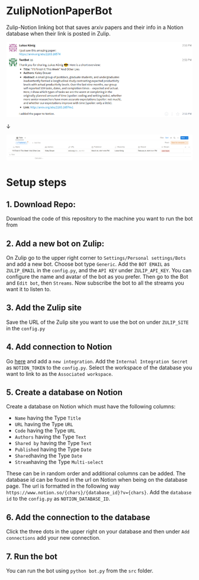 # ZulipNotionPaperBot
Zulip-Notion linking bot that saves arxiv papers and their info in a Notion database when their link is posted in Zulip.

![Zulip](readme_images/zulip_stream.png)

↓  

![Notion](readme_images/notion_database.png)

# Setup steps
## 1. Download Repo:
  Download the code of this repository to the machine you want to run the bot from
## 2. Add a new bot on Zulip:
  On Zulip go to the upper right corner to `Settings/Personal settings/Bots` and add a new bot. Choose bot type `Generic`. Add the `BOT EMAIL` as `ZULIP_EMAIL` in the `config.py`, and the `API KEY` under `ZULIP_API_KEY`. You can configure the name and avatar of the bot as you prefer. Then go to the Bot and `Edit bot`, then `Streams`. Now subscribe the bot to all the streams you want it to listen to.
## 3. Add the Zulip site
  Save the URL of the Zulip site you want to use the bot on under `ZULIP_SITE` in the `config.py`
## 4. Add connection to Notion
  Go [here](https://www.notion.so/my-integrations) and add a `new integration`. Add the `Internal Integration Secret` as `NOTION_TOKEN` to the `config.py`.
  Select the workspace of the database you want to link to as the `Associated workspace`.
## 5. Create a database on Notion
  Create a database on Notion which must have the following columns:
  - `Name` having the Type `Title`
  - `URL` having the Type `URL`
  - `Code` having the Type `URL`
  - `Authors` having the Type `Text`
  - `Shared by` having the Type `Text`
  - `Published` having the Type `Date`
  - `Shared`having the Type `Date`
  - `Stream`having the Type `Multi-select`
    
  These can be in random order and additional columns can be added.
  The database id can be found in the url on Notion when being on the database page.
  The url is formatted in the following way `https://www.notion.so/{chars}/{database_id}?v={chars}`. Add the `database id` to the `config.py` as `NOTION_DATABASE_ID`.
## 6. Add the connection to the database
  Click the three dots in the upper right on your database and then under `Add connections` add your new connection.
## 7. Run the bot
  You can run the bot using `python bot.py` from the `src` folder.
  

